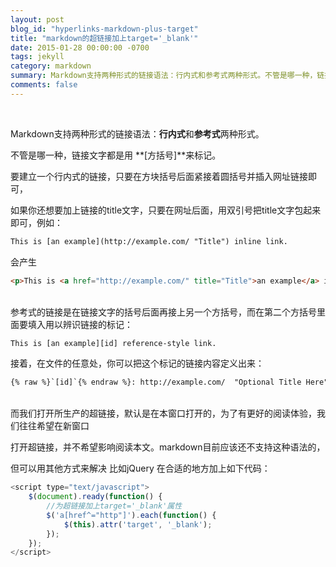 ```yaml
---
layout: post
blog_id: "hyperlinks-markdown-plus-target"
title: "markdown的超链接加上target='_blank'"
date: 2015-01-28 00:00:00 -0700
tags: jekyll
category: markdown
summary: Markdown支持两种形式的链接语法：行内式和参考式两种形式。不管是哪一种，链接文字都是用 [方括号]来标记。
comments: false
---
```

<br>

Markdown支持两种形式的链接语法：**行内式**和**参考式**两种形式。

不管是哪一种，链接文字都是用 **[方括号]**来标记。

要建立一个行内式的链接，只要在方块括号后面紧接着圆括号并插入网址链接即可，

如果你还想要加上链接的title文字，只要在网址后面，用双引号把title文字包起来即可，例如：

```diff
This is [an example](http://example.com/ "Title") inline link.  
```

会产生

```html
<p>This is <a href="http://example.com/" title="Title">an example</a> inline link.</p>  
```

<br>
参考式的链接是在链接文字的括号后面再接上另一个方括号，而在第二个方括号里面要填入用以辨识链接的标记：

```diff
This is [an example][id] reference-style link. 
```

接着，在文件的任意处，你可以把这个标记的链接内容定义出来：

```diff
{% raw %}`[id]`{% endraw %}: http://example.com/  "Optional Title Here"
```

<br>
而我们打开所生产的超链接，默认是在本窗口打开的，为了有更好的阅读体验，我们往往希望在新窗口

打开超链接，并不希望影响阅读本文。markdown目前应该还不支持这种语法的，

但可以用其他方式来解决 比如jQuery 在合适的地方加上如下代码：

```js
<script type="text/javascript">  
    $(document).ready(function() {  
        //为超链接加上target='_blank'属性  
        $('a[href^="http"]').each(function() {  
            $(this).attr('target', '_blank');  
        });  
    });  
</script> 
```